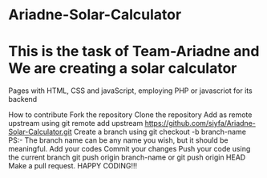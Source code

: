 # Ariadne-Solar-Calculator

# This is the task of Team-Ariadne and We are creating a solar calculator

Pages with HTML, CSS and javaScript, employing PHP or javascriot for its backend

How to contribute
Fork the repository
Clone the repository
Add as remote upstream using git remote add upstream https://github.com/siyfa/Ariadne-Solar-Calculator.git
Create a branch using git checkout -b branch-name PS:- The branch name can be any name you wish, but it should be meaningful.
Add your codes
Commit your changes
Push your code using the current branch git push origin branch-name or git push origin HEAD
Make a pull request.
HAPPY CODING!!!
